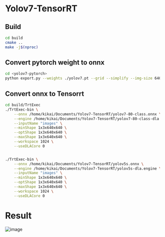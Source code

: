 # Yolov7-TensorRT

## Build

```bash
cd build
cmake ..
make -j$(nproc)
```

## Convert pytorch weight to onnx

```bash
cd <yolov7-pytorch>
python export.py --weights ./yolov7.pt --grid --simplify --img-size 640 640
```

## Convert onnx to Tensorrt

```bash
cd build/TrtExec
./TrtExec-bin \
    --onnx /home/kikai/Documents/Yolov7-TensorRT/yolov7-80-class.onnx \
    --engine /home/kikai/Documents/Yolov7-TensorRT/yolov7-80-class-dla.engine \
    --inputName "images" \
    --minShape 1x3x640x640 \
    --optShape 1x3x640x640 \
    --maxShape 1x3x640x640 \
    --workspace 1024 \
    --useDLACore 0


./TrtExec-bin \
    --onnx /home/kikai/Documents/Yolov7-TensorRT/yolov5s.onnx \
    --engine /home/kikai/Documents/Yolov7-TensorRT/yolov5s-dla.engine \
    --inputName "images" \
    --minShape 1x3x640x640 \
    --optShape 1x3x640x640 \
    --maxShape 1x3x640x640 \
    --workspace 1024 \
    --useDLACore 0
```

# Result

![image](build/saved.jpg)
